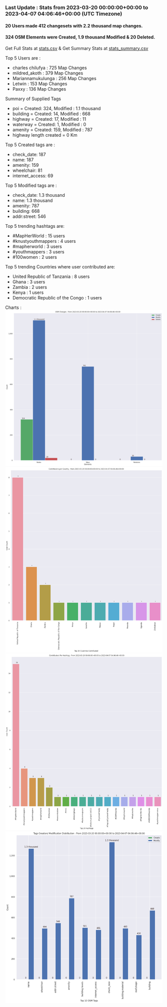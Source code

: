 ### Last Update : Stats from 2023-03-20 00:00:00+00:00 to 2023-04-07 04:06:46+00:00 (UTC Timezone)

#### 20 Users made 412 changesets with 2.2 thousand map changes.
#### 324 OSM Elements were Created, 1.9 thousand Modified & 20 Deleted.
Get Full Stats at [stats.csv](/stats/mapherworld/Daily/stats.csv)
 & Get Summary Stats at [stats_summary.csv](/stats/mapherworld/Daily/stats_summary.csv)

Top 5 Users are : 
- charles chilufya : 725 Map Changes
- mildred_akoth : 379 Map Changes
- Mariannamukulunga : 256 Map Changes
- Letwin : 153 Map Changes
- Paxxy : 136 Map Changes

Summary of Supplied Tags
- poi = Created: 324, Modified : 1.1 thousand
- building = Created: 14, Modified : 668
- highway = Created: 17, Modified : 11
- waterway = Created: 1, Modified : 0
- amenity = Created: 159, Modified : 787
- highway length created = 0 Km


Top 5 Created tags are :
- check_date: 187
- name: 187
- amenity: 159
- wheelchair: 81
- internet_access: 69


Top 5 Modified tags are :
- check_date: 1.3 thousand
- name: 1.3 thousand
- amenity: 787
- building: 668
- addr:street: 546


Top 5 trending hashtags are:
- #MapHerWorld : 15 users
- #knustyouthmappers : 4 users
- #mapherworld : 3 users
- #youthmappers : 3 users
- #100women : 2 users


Top 5 trending Countries where user contributed are:
- United Republic of Tanzania : 8 users
- Ghana : 3 users
- Zambia : 2 users
- Kenya : 1 users
- Democratic Republic of the Congo : 1 users


 Charts : 
![Alt text](./stats_osm_changes.png) 
![Alt text](./stats_users_per_country.png) 
![Alt text](./stats_users_per_hashtag.png) 
![Alt text](./stats_tags.png) 
